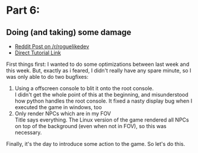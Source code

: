 # Part 6: 
## Doing (and taking) some damage

- [Reddit Post on /r/roguelikedev](https://www.reddit.com/r/roguelikedev/comments/8xlo9k/roguelikedev_does_the_complete_roguelike_tutorial/)
- [Direct Tutorial Link](http://rogueliketutorials.com/libtcod/6)

First things first: I wanted to do some optimizations between last week and this week. But, exactly as i feared, I didn't
really have any spare minute, so I was only able to do two bugfixes:

1. Using a offscreen console to blit it onto the root console.  
I didn't get the whole point of this at the beginning, and misunderstood how python handles the root console. It fixed
a nasty display bug when I executed the game in windows, too
1. Only render NPCs which are in my FOV  
Title says everything. The Linux version of the game rendered all NPCs on top of the background (even when not in FOV),
so this was necessary.

Finally, it's the day to introduce some action to the game. So let's do this.


